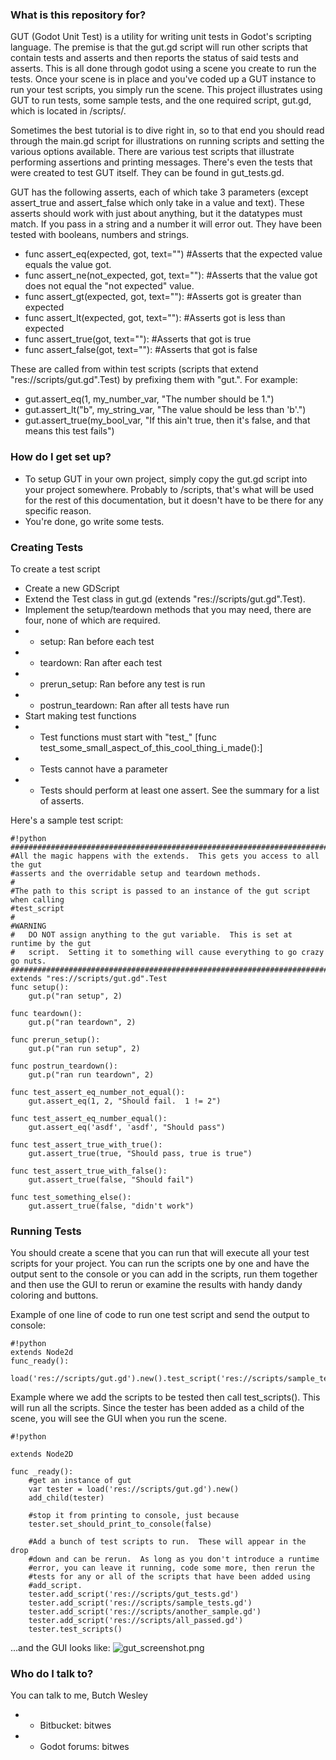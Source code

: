 ### What is this repository for? ###

GUT (Godot Unit Test) is a utility for writing unit tests in Godot's scripting language.  The premise is that the gut.gd script will run other scripts that contain tests and asserts and then reports the status of said tests and asserts.  This is all done through godot using a scene you create to run the tests.  Once your scene is in place and you've coded up a GUT instance to run your test scripts, you simply run the scene.  This project illustrates using GUT to run tests, some sample tests, and the one required script, gut.gd, which is located in /scripts/.

Sometimes the best tutorial is to dive right in, so to that end you should read through the main.gd script for illustrations on running scripts and setting the various options available.  There are various test scripts that illustrate performing assertions and printing messages.  There's even the tests that were created to test GUT itself.  They can be found in gut_tests.gd.

GUT has the following asserts, each of which take 3 parameters (except assert_true and assert_false which only take in a value and text).  These asserts should work with just about anything, but it the datatypes must match.  If you pass in a string and a number it will error out.  They have been tested with booleans, numbers and strings.

* func assert_eq(expected, got, text="") #Asserts that the expected value equals the value got.
* func assert_ne(not_expected, got, text=""): #Asserts that the value got does not equal the "not expected" value.  
* func assert_gt(expected, got, text=""): #Asserts got is greater than expected
* func assert_lt(expected, got, text=""): #Asserts got is less than expected
* func assert_true(got, text=""): #Asserts that got is true
* func assert_false(got, text=""): #Asserts that got is false

These are called from within test scripts (scripts that extend "res://scripts/gut.gd".Test) by prefixing them with "gut.".  For example:

* gut.assert_eq(1, my_number_var, "The number should be 1.")
* gut.assert_lt("b", my_string_var, "The value should be less than 'b'.")
* gut.assert_true(my_bool_var, "If this ain't true, then it's false, and that means this test fails")

### How do I get set up? ###

* To setup GUT in your own project, simply copy the gut.gd script into your project somewhere.  Probably to /scripts, that's what will be used for the rest of this documentation, but it doesn't have to be there for any specific reason.
* You're done, go write some tests.

### Creating Tests ###

To create a test script

* Create a new GDScript
* Extend the Test class in gut.gd (extends "res://scripts/gut.gd".Test).
* Implement the setup/teardown methods that you may need, there are four, none of which are required.
* * setup:  Ran before each test
* * teardown:  Ran after each test
* * prerun_setup:  Ran before any test is run
* * postrun_teardown:  Ran after all tests have run
* Start making test functions
* * Test functions must start with "test_" [func test_some_small_aspect_of_this_cool_thing_i_made():]
* * Tests cannot have a parameter
* * Tests should perform at least one assert.  See the summary for a list of asserts.

Here's a sample test script:

```
#!python
################################################################################
#All the magic happens with the extends.  This gets you access to all the gut 
#asserts and the overridable setup and teardown methods.
#
#The path to this script is passed to an instance of the gut script when calling
#test_script
#
#WARNING
#	DO NOT assign anything to the gut variable.  This is set at runtime by the gut
#	script.  Setting it to something will cause everything to go crazy go nuts.
################################################################################
extends "res://scripts/gut.gd".Test
func setup():
	gut.p("ran setup", 2)

func teardown():
	gut.p("ran teardown", 2)

func prerun_setup():
	gut.p("ran run setup", 2)

func postrun_teardown():
	gut.p("ran run teardown", 2)

func test_assert_eq_number_not_equal():
	gut.assert_eq(1, 2, "Should fail.  1 != 2")
	
func test_assert_eq_number_equal():
	gut.assert_eq('asdf', 'asdf', "Should pass")

func test_assert_true_with_true():
	gut.assert_true(true, "Should pass, true is true")

func test_assert_true_with_false():
	gut.assert_true(false, "Should fail")

func test_something_else():
	gut.assert_true(false, "didn't work")

```

### Running Tests ###

You should create a scene that you can run that will execute all your test scripts for your project.  You can run the scripts one by one and have the output sent to the console or you can add in the scripts, run them together and then use the GUI to rerun or examine the results with handy dandy coloring and buttons.

Example of one line of code to run one test script and send the output to console:
```
#!python
extends Node2d
func_ready(): 
    load('res://scripts/gut.gd').new().test_script('res://scripts/sample_tests.gd')
```

Example where we add the scripts to be tested then call test_scripts().  This will run all the scripts.  Since the tester has been added as a child of the scene, you will see the GUI when you run the scene.

```
#!python

extends Node2D

func _ready():
	#get an instance of gut
	var tester = load('res://scripts/gut.gd').new()
	add_child(tester)
	
	#stop it from printing to console, just because
	tester.set_should_print_to_console(false)
	
	#Add a bunch of test scripts to run.  These will appear in the drop
	#down and can be rerun.  As long as you don't introduce a runtime
	#error, you can leave it running, code some more, then rerun the
	#tests for any or all of the scripts that have been added using
	#add_script.
	tester.add_script('res://scripts/gut_tests.gd')
	tester.add_script('res://scripts/sample_tests.gd')
	tester.add_script('res://scripts/another_sample.gd')
	tester.add_script('res://scripts/all_passed.gd')
	tester.test_scripts()
```
...and the GUI looks like:
![gut_screenshot.png](https://bitbucket.org/repo/oeKM6G/images/3406082255-gut_screenshot.png)

### Who do I talk to? ###
You can talk to me, Butch Wesley

* * Bitbucket:  bitwes
* * Godot forums:  bitwes